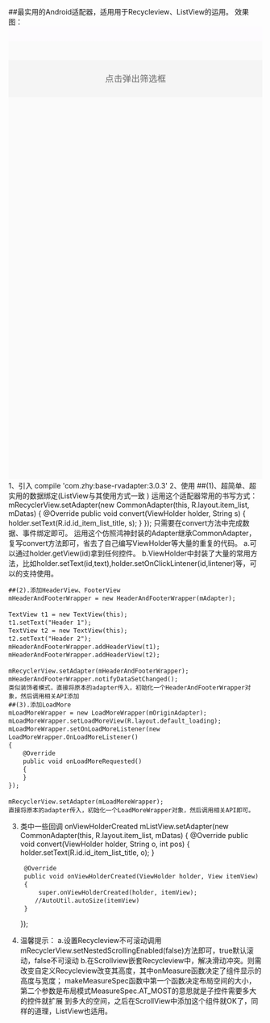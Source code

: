 ##最实用的Android适配器，适用用于Recycleview、ListView的运用。
效果图：
    ![1](https://github.com/872822645/danxuankuangDemo/blob/master/1.jpg)
1、引入
    compile 'com.zhy:base-rvadapter:3.0.3'
2、使用
    ##(1)、超简单、超实用的数据绑定(ListView与其使用方式一致 )
    运用这个适配器常用的书写方式：
    mRecyclerView.setAdapter(new CommonAdapter<String>(this, R.layout.item_list, mDatas)
    {
        @Override
        public void convert(ViewHolder holder, String s)
        {
            holder.setText(R.id.id_item_list_title, s);
        }
    });
    只需要在convert方法中完成数据、事件绑定即可。
    运用这个仿照鸿神封装的Adapter继承CommonAdapter，复写convert方法即可，省去了自己编写ViewHolder等大量的重复的代码。
    a.可以通过holder.getView(id)拿到任何控件。
    b.ViewHolder中封装了大量的常用方法，比如holder.setText(id,text),holder.setOnClickLintener(id,lintener)等，可以的支持使用。
    
    ##(2).添加HeaderView、FooterView
    mHeaderAndFooterWrapper = new HeaderAndFooterWrapper(mAdapter);

    TextView t1 = new TextView(this);
    t1.setText("Header 1");
    TextView t2 = new TextView(this);
    t2.setText("Header 2");
    mHeaderAndFooterWrapper.addHeaderView(t1);
    mHeaderAndFooterWrapper.addHeaderView(t2);

    mRecyclerView.setAdapter(mHeaderAndFooterWrapper);
    mHeaderAndFooterWrapper.notifyDataSetChanged();
    类似装饰者模式，直接将原本的adapter传入，初始化一个HeaderAndFooterWrapper对象，然后调用相关API添加
    ##(3).添加LoadMore
    mLoadMoreWrapper = new LoadMoreWrapper(mOriginAdapter);
    mLoadMoreWrapper.setLoadMoreView(R.layout.default_loading);
    mLoadMoreWrapper.setOnLoadMoreListener(new LoadMoreWrapper.OnLoadMoreListener()
    {
        @Override
        public void onLoadMoreRequested()
        {
        }
    });

    mRecyclerView.setAdapter(mLoadMoreWrapper);
    直接将原本的adapter传入，初始化一个LoadMoreWrapper对象，然后调用相关API即可。
3. 类中一些回调
    onViewHolderCreated
    mListView.setAdapter(new CommonAdapter<String>(this, R.layout.item_list, mDatas)
    {
        @Override
        public void convert(ViewHolder holder, String o, int pos)
        {
            holder.setText(R.id.id_item_list_title, o);
        }

        @Override
        public void onViewHolderCreated(ViewHolder holder, View itemView)
        {
            super.onViewHolderCreated(holder, itemView);
           //AutoUtil.autoSize(itemView)
        }
    });
4. 温馨提示：
    a.设置Recycleview不可滚动调用mRecyclerView.setNestedScrollingEnabled(false)方法即可，true默认滚动，false不可滚动
    b.在Scrollview嵌套Recycleview中，解决滑动冲突。则需改变自定义Recycleview改变其高度，其中onMeasure函数决定了组件显示的高度与宽度；
      makeMeasureSpec函数中第一个函数决定布局空间的大小，第二个参数是布局模式MeasureSpec.AT_MOST的意思就是子控件需要多大的控件就扩展
      到多大的空间，之后在ScrollView中添加这个组件就OK了，同样的道理，ListView也适用。
